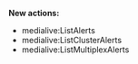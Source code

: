 **New actions:**

- medialive:ListAlerts
- medialive:ListClusterAlerts
- medialive:ListMultiplexAlerts
